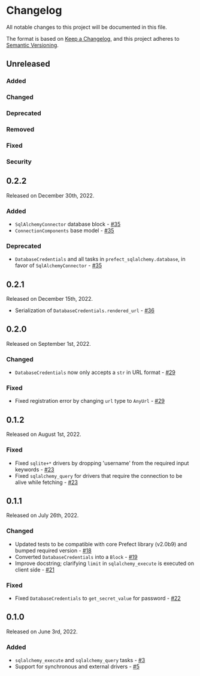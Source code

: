 # Changelog

All notable changes to this project will be documented in this file.

The format is based on [Keep a Changelog](https://keepachangelog.com/en/1.0.0/),
and this project adheres to [Semantic Versioning](https://semver.org/spec/v2.0.0.html).

## Unreleased

### Added

### Changed

### Deprecated

### Removed

### Fixed

### Security

## 0.2.2

Released on December 30th, 2022.

### Added

- `SqlAlchemyConnector` database block - [#35](https://github.com/PrefectHQ/prefect-sqlalchemy/pull/35)
- `ConnectionComponents` base model - [#35](https://github.com/PrefectHQ/prefect-sqlalchemy/pull/35)

### Deprecated

- `DatabaseCredentials` and all tasks in `prefect_sqlalchemy.database`, in favor of `SqlAlchemyConnector` - [#35](https://github.com/PrefectHQ/prefect-sqlalchemy/pull/35)

## 0.2.1

Released on December 15th, 2022.

- Serialization of `DatabaseCredentials.rendered_url` - [#36](https://github.com/PrefectHQ/prefect-sqlalchemy/pull/36)

## 0.2.0

Released on September 1st, 2022.

### Changed

- `DatabaseCredentials` now only accepts a `str` in URL format - [#29](https://github.com/PrefectHQ/prefect-sqlalchemy/pull/29)

### Fixed

- Fixed registration error by changing `url` type to `AnyUrl` - [#29](https://github.com/PrefectHQ/prefect-sqlalchemy/pull/29)

## 0.1.2

Released on August 1st, 2022.

### Fixed

- Fixed `sqlite+*` drivers by dropping 'username' from the required input keywords - [#23](https://github.com/PrefectHQ/prefect-sqlalchemy/pull/23)
- Fixed `sqlalchemy_query` for drivers that require the connection to be alive while fetching - [#23](https://github.com/PrefectHQ/prefect-sqlalchemy/pull/23)

## 0.1.1

Released on July 26th, 2022.

### Changed

- Updated tests to be compatible with core Prefect library (v2.0b9) and bumped required version - [#18](https://github.com/PrefectHQ/prefect-sqlalchemy/pull/18)
- Converted `DatabaseCredentials` into a `Block` - [#19](https://github.com/PrefectHQ/prefect-sqlalchemy/pull/19)
- Improve docstring; clarifying `limit` in `sqlalchemy_execute` is executed on client side - [#21](https://github.com/PrefectHQ/prefect-sqlalchemy/pull/21)

### Fixed
- Fixed `DatabaseCredentials` to `get_secret_value` for password - [#22](https://github.com/PrefectHQ/prefect-sqlalchemy/pull/22)

## 0.1.0

Released on June 3rd, 2022.

### Added

- `sqlalchemy_execute` and `sqlalchemy_query` tasks - [#3](https://github.com/PrefectHQ/prefect-sqlalchemy/pull/3)
- Support for synchronous and external drivers - [#5](https://github.com/PrefectHQ/prefect-sqlalchemy/pull/5)
